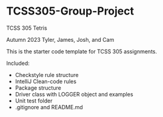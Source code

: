 # TCSS305-Group-Project

TCSS 305 Tetris

Autumn 2023
Tyler, James, Josh, and Cam


This is the starter code template for TCSS 305 assignments.

Included:

- Checkstyle rule structure
- IntelliJ Clean-code rules
- Package structure
- Driver class with LOGGER object and examples
- Unit test folder
- .gitignore and README.md

